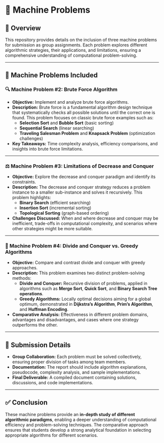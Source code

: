 # 📌 Machine Problems

## 📝 Overview
This repository provides details on the inclusion of three machine problems for submission as group assignments. Each problem explores different algorithmic strategies, their applications, and limitations, ensuring a comprehensive understanding of computational problem-solving.

---

## 🚀 Machine Problems Included

### **🔍 Machine Problem #2: Brute Force Algorithm**
- **Objective:** Implement and analyze brute force algorithms.
- **Description:** Brute force is a fundamental algorithm design technique that systematically checks all possible solutions until the correct one is found. This problem focuses on classic brute force examples such as:
  - **Selection Sort** and **Bubble Sort** (basic sorting)
  - **Sequential Search** (linear searching)
  - **Traveling Salesman Problem** and **Knapsack Problem** (optimization challenges)
- **Key Takeaways:** Time complexity analysis, efficiency comparisons, and insights into brute force limitations.

---

### **⚖️ Machine Problem #3: Limitations of Decrease and Conquer**
- **Objective:** Explore the decrease and conquer paradigm and identify its constraints.
- **Description:** The decrease and conquer strategy reduces a problem instance to a smaller sub-instance and solves it recursively. This problem highlights:
  - **Binary Search** (efficient searching)
  - **Insertion Sort** (incremental sorting)
  - **Topological Sorting** (graph-based ordering)
- **Challenges Discussed:** When and where decrease and conquer may be inefficient, trade-offs in computational complexity, and scenarios where other strategies might be more suitable.

---

### **🔄 Machine Problem #4: Divide and Conquer vs. Greedy Algorithms**
- **Objective:** Compare and contrast divide and conquer with greedy approaches.
- **Description:** This problem examines two distinct problem-solving methods:
  - **Divide and Conquer:** Recursive division of problems, applied in algorithms such as **Merge Sort**, **Quick Sort**, and **Binary Search Tree operations**.
  - **Greedy Algorithms:** Locally optimal decisions aiming for a global optimum, demonstrated in **Dijkstra’s Algorithm**, **Prim’s Algorithm**, and **Huffman Encoding**.
- **Comparative Analysis:** Effectiveness in different problem domains, advantages and disadvantages, and cases where one strategy outperforms the other.

---

## 📂 Submission Details
- **Group Collaboration:** Each problem must be solved collectively, ensuring proper division of tasks among team members.
- **Documentation:** The report should include algorithm explanations, pseudocode, complexity analysis, and sample implementations.
- **Final Deliverable:** A compiled document containing solutions, discussions, and code implementations.

---

## ✅ Conclusion
These machine problems provide an **in-depth study of different algorithmic paradigms**, enabling a deeper understanding of computational efficiency and problem-solving techniques. The comparative approach ensures that students develop a strong analytical foundation in selecting appropriate algorithms for different scenarios.
